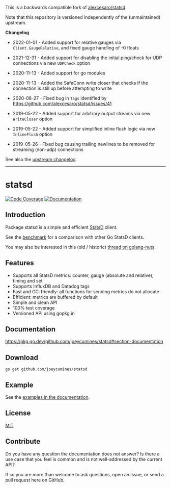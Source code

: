 This is a backwards compatible fork of [alexcesaro/statsd](https://github.com/alexcesaro/statsd).

Note that this repository is versioned independently of the (unmaintained) upstream.

**Changelog**

* 2022-01-01 - Added support for relative gauges via `Client.GaugeRelative`, and fixed gauge handling of -0 floats

* 2021-12-31 - Added support for disabling the initial ping/check for UDP connections via new `UDPCheck` option

* 2020-11-13 - Added support for go modules

* 2020-11-13 - Added the SafeConn write closer that checks if the connection is still up before attempting to write

* 2020-08-27 - Fixed bug in `Tags` identified by https://github.com/alexcesaro/statsd/issues/41

* 2019-05-22 - Added support for arbitrary output streams via new `WriteCloser` option

* 2019-05-22 - Added support for simplified inline flush logic via new `InlineFlush` option

* 2019-05-26 - Fixed bug causing trailing newlines to be removed for streaming (non-udp) connections

See also the [upstream changelog](CHANGELOG.md).

---

# statsd
[![Code Coverage](https://gocover.io/_badge/github.com/joeycumines/statsd)](https://gocover.io/github.com/joeycumines/statsd)
[![Documentation](https://godoc.org/github.com/joeycumines/statsd?status.svg)](https://godoc.org/github.com/joeycumines/statsd)

## Introduction

Package statsd is a simple and efficient [StatsD](https://github.com/statsd/statsd)
client.

See the [benchmark](https://github.com/alexcesaro/statsdbench) for a comparison
with other Go StatsD clients.

You may also be interested in this (old / historic)
[thread on golang-nuts](https://groups.google.com/d/topic/golang-nuts/Tz6t4_iLgnw/discussion).

## Features

- Supports all StatsD metrics: counter, gauge (absolute and relative), timing and set
- Supports InfluxDB and Datadog tags
- Fast and GC-friendly: all functions for sending metrics do not allocate
- Efficient: metrics are buffered by default
- Simple and clean API
- 100% test coverage
- Versioned API using gopkg.in


## Documentation

https://pkg.go.dev/github.com/joeycumines/statsd#section-documentation


## Download

    go get github.com/joeycumines/statsd


## Example

See the [examples in the documentation](https://pkg.go.dev/github.com/joeycumines/statsd#pkg-examples).


## License

[MIT](LICENSE)


## Contribute

Do you have any question the documentation does not answer? Is there a use case
that you feel is common and is not well-addressed by the current API?

If so you are more than welcome to ask questions, open an issue, or send a
pull request here on GitHub.
